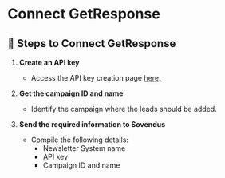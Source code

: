 # Connect GetResponse

## 📝 Steps to Connect GetResponse

1. **Create an API key**
   - Access the API key creation page [here](https://app.getresponse.com/api).

2. **Get the campaign ID and name**
   - Identify the campaign where the leads should be added.

3. **Send the required information to Sovendus**
   - Compile the following details:
     - Newsletter System name
     - API key
     - Campaign ID and name